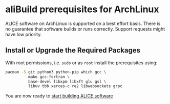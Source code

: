aliBuild prerequisites for ArchLinux
=================================

ALICE software on ArchLinux is supported on a best effort basis. There is no guarantee that software builds or runs correctly. Support requests might have low priority.

## Install or Upgrade the Required Packages

With root permissions, i.e. `sudo` or as `root` install the prerequisites using:

```bash
pacman -S git python3 python-pip which gcc \
          make gcc-fortran \
          base-devel libxpm libxft glu gsl \
          libuv tbb xerces-c re2 libwebsockets grpc
```

You are now ready to [start building ALICE software](README.md#get-or-upgrade-alibuild)
